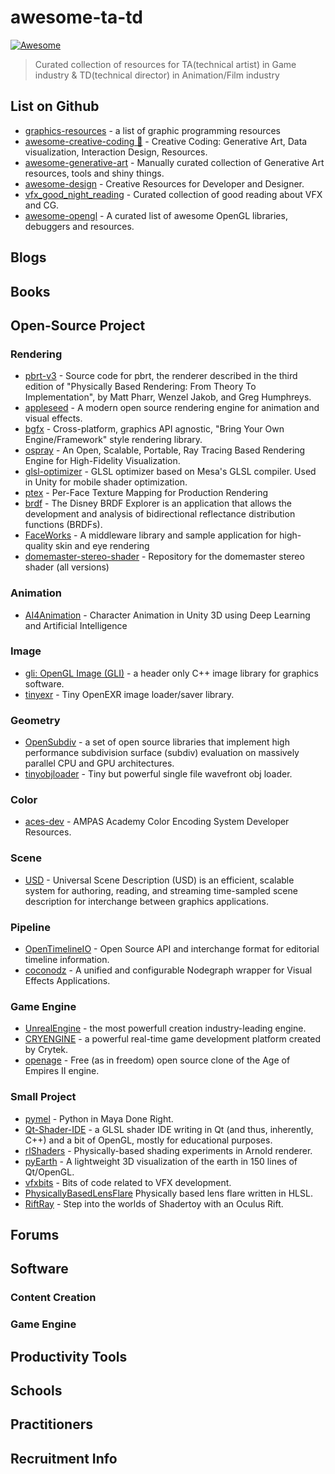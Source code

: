 # awesome-ta-td
[![Awesome](https://cdn.rawgit.com/sindresorhus/awesome/d7305f38d29fed78fa85652e3a63e154dd8e8829/media/badge.svg)](https://github.com/sindresorhus/awesome)
> Curated collection of resources for TA(technical artist) in Game industry &amp; TD(technical director) in Animation/Film industry

<!--
<p align="center">
	<a href="awesome.md">What is an awesome list?</a>&nbsp;&nbsp;&nbsp;
</p>
-->

## List on Github
- [graphics-resources](https://github.com/mattdesl/graphics-resources) - a list of graphic programming resources
- [awesome-creative-coding 🎨](https://github.com/terkelg/awesome-creative-coding) -  Creative Coding: Generative Art, Data visualization, Interaction Design, Resources.
- [awesome-generative-art](https://github.com/kosmos/awesome-generative-art) - Manually curated collection of Generative Art resources, tools and shiny things.
- [awesome-design](https://github.com/gztchan/awesome-design) - Creative Resources for Developer and Designer.
- [vfx_good_night_reading](https://github.com/jtomori/vfx_good_night_reading) - Curated collection of good reading about VFX and CG.
- [awesome-opengl](https://github.com/eug/awesome-opengl) - A curated list of awesome OpenGL libraries, debuggers and resources.


## Blogs


## Books


## Open-Source Project
### Rendering
- [pbrt-v3](https://github.com/mmp/pbrt-v3) - Source code for pbrt, the renderer described in the third edition of "Physically Based Rendering: From Theory To Implementation", by Matt Pharr, Wenzel Jakob, and Greg Humphreys.
- [appleseed](https://github.com/appleseedhq/appleseed) - A modern open source rendering engine for animation and visual effects.
- [bgfx](https://github.com/bkaradzic/bgfx) - Cross-platform, graphics API agnostic, "Bring Your Own Engine/Framework" style rendering library.
- [ospray](https://github.com/ospray/ospray) - An Open, Scalable, Portable, Ray Tracing Based Rendering Engine for High-Fidelity Visualization.
- [glsl-optimizer](https://github.com/aras-p/glsl-optimizer) - GLSL optimizer based on Mesa's GLSL compiler. Used in Unity for mobile shader optimization.
- [ptex](https://github.com/wdas/ptex) - Per-Face Texture Mapping for Production Rendering
- [brdf](https://github.com/wdas/brdf) - The Disney BRDF Explorer is an application that allows the development and analysis
of bidirectional reflectance distribution functions (BRDFs).
- [FaceWorks](https://github.com/NVIDIAGameWorks/FaceWorks) - A middleware library and sample application for high-quality skin and eye rendering
- [domemaster-stereo-shader](https://github.com/zicher3d-org/domemaster-stereo-shader) - Repository for the domemaster stereo shader (all versions)

### Animation
- [AI4Animation](https://github.com/sebastianstarke/AI4Animation) - Character Animation in Unity 3D using Deep Learning and Artificial Intelligence

### Image
- [gli: OpenGL Image (GLI)](https://github.com/g-truc/gli) - a header only C++ image library for graphics software.
- [tinyexr](https://github.com/syoyo/tinyexr) - Tiny OpenEXR image loader/saver library.


### Geometry
- [OpenSubdiv](https://github.com/PixarAnimationStudios/OpenSubdiv) - a set of open source libraries that implement high performance subdivision surface (subdiv) evaluation on massively parallel CPU and GPU architectures. 
- [tinyobjloader](https://github.com/syoyo/tinyobjloader) - Tiny but powerful single file wavefront obj loader.

### Color
- [aces-dev](https://github.com/ampas/aces-dev) - AMPAS Academy Color Encoding System Developer Resources.


### Scene
- [USD](https://github.com/PixarAnimationStudios/USD) - Universal Scene Description (USD) is an efficient, scalable system for authoring, reading, and streaming time-sampled scene description for interchange between graphics applications.


### Pipeline
- [OpenTimelineIO](https://github.com/PixarAnimationStudios/OpenTimelineIO) - Open Source API and interchange format for editorial timeline information.
- [coconodz](https://github.com/rkoschmitzky/coconodz) - A unified and configurable Nodegraph wrapper for Visual Effects Applications.

### Game Engine
- [UnrealEngine](https://github.com/EpicGames/UnrealEngine) - the most powerfull creation industry-leading engine.
- [CRYENGINE](https://github.com/CRYTEK/CRYENGINE) - a powerful real-time game development platform created by Crytek.
- [openage](https://github.com/SFTtech/openage) - Free (as in freedom) open source clone of the Age of Empires II engine.



### Small Project
- [pymel](https://github.com/LumaPictures/pymel) - Python in Maya Done Right.
- [Qt-Shader-IDE](https://github.com/byteManiak/Qt-Shader-IDE) - a GLSL shader IDE writing in Qt (and thus, inherently, C++) and a bit of OpenGL, mostly for educational purposes.
- [rlShaders](https://github.com/shihchinw/rlShaders) - Physically-based shading experiments in Arnold renderer.
- [pyEarth](https://github.com/afourmy/pyEarth) - A lightweight 3D visualization of the earth in 150 lines of Qt/OpenGL.
- [vfxbits](https://github.com/danbethell/vfxbits) - Bits of code related to VFX development.
- [PhysicallyBasedLensFlare](https://github.com/greje656/PhysicallyBasedLensFlare) Physically based lens flare written in HLSL.
- [RiftRay](https://github.com/jimbo00000/RiftRay) - Step into the worlds of Shadertoy with an Oculus Rift.

## Forums


## Software
### Content Creation

### Game Engine



## Productivity Tools


## Schools


## Practitioners


## Recruitment Info


